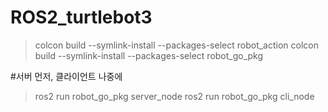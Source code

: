 # ROS2_turtlebot3

> colcon build --symlink-install --packages-select robot_action
> colcon build --symlink-install --packages-select robot_go_pkg

#서버 먼저, 클라이언트 나중에
> ros2 run robot_go_pkg server_node 
> ros2 run robot_go_pkg cli_node 
